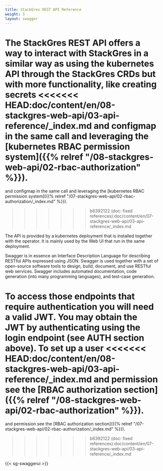 ```yaml
---
title: StackGres REST API Reference
weight: 3
layout: swagger
---
```


The StackGres REST API offers a way to interact with StackGres in a similar way as using the
 kubernetes API through the StackGres CRDs but with more functionality, like creating secrets
<<<<<<< HEAD:doc/content/en/08-stackgres-web-api/03-api-reference/_index.md
 and configmap in the same call and leveraging the [kubernetes RBAC permission system]({{% relref "/08-stackgres-web-api/02-rbac-authorization" %}}).
=======
 and configmap in the same call and leveraging the [kubernetes RBAC permission system]({{% relref "/07-stackgres-web-api/02-rbac-authorization/_index.md" %}}).
>>>>>>> b6392122 (doc: fixed references):doc/content/en/07-stackgres-web-api/03-api-reference/_index.md

The API is provided by a kubernetes deployment that is installed together with the operator.
 It is mainly used by the Web UI that run in the same deployment.

Swagger is in essence an Interface Description Language for describing RESTful APIs expressed
 using JSON. Swagger is used together with a set of open-source software tools to design,
 build, document, and use RESTful web services. Swagger includes automated documentation,
 code generation (into many programming languages), and test-case generation.

To access those endpoints that require authentication you will need a valid JWT. You may obtain
 the JWT by authenticating using the login endpoint (see AUTH section above). To set up a user
<<<<<<< HEAD:doc/content/en/08-stackgres-web-api/03-api-reference/_index.md
 and permission see the [RBAC authorization section]({{% relref "/08-stackgres-web-api/02-rbac-authorization" %}}).
=======
 and permission see the [RBAC authorization section]({{% relref "/07-stackgres-web-api/02-rbac-authorization/_index.md" %}}).
>>>>>>> b6392122 (doc: fixed references):doc/content/en/07-stackgres-web-api/03-api-reference/_index.md


{{< sg-swaggerui >}}
